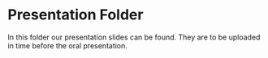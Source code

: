 # Presentation Folder 

In this folder our presentation slides can be found. They are to be uploaded in time before the oral presentation.
